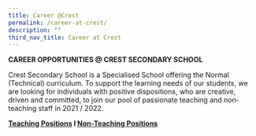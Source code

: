 ```yaml
---
title: Career @Crest
permalink: /career-at-crest/
description: ""
third_nav_title: Career at Crest
---
```

**CAREER OPPORTUNITIES @ CREST SECONDARY SCHOOL**  

  

Crest Secondary School is a Specialised School offering the Normal (Technical) curriculum. To support the learning needs of our students, we are looking for individuals with positive dispositions, who are creative, driven and committed, to join our pool of passionate teaching and non-teaching staff in 2021 / 2022.

**[Teaching Positions](/info-at-crest/teaching-positions/) I [Non-Teaching Positions](/info-at-crest/non-teaching-positions/)**